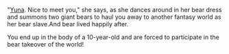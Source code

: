 "[Yuna](https://xantandminions.wordpress.com/kuma-kuma-kuma-bear/). 
Nice to meet you," 
she says, as she dances around in her bear dress 
and summons two giant bears to haul you away to 
another fantasy world as her bear slave.And bear lived happily after. 

You end up in the body of a 10-year-old and are 
forced to participate in the bear takeover of the world!

